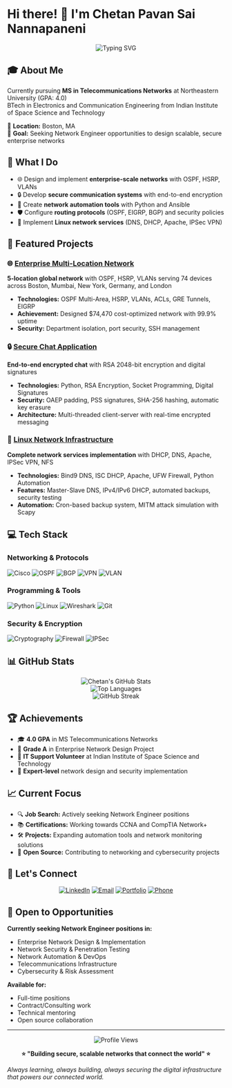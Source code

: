# Hi there! 👋 I'm Chetan Pavan Sai Nannapaneni

<div align="center">
  <img src="https://readme-typing-svg.herokuapp.com?font=Fira+Code&pause=1000&color=2E9EF7&width=435&lines=Network+Engineering+Graduate+Student;Telecommunications+%26+Network+Security;Python+Developer+%26+Automation+Expert;Enterprise+Network+Designer" alt="Typing SVG" />
</div>

## 🎓 About Me
Currently pursuing **MS in Telecommunications Networks** at Northeastern University (GPA: 4.0)  
BTech in Electronics and Communication Engineering from Indian Institute of Space Science and Technology

📍 **Location:** Boston, MA  
🎯 **Goal:** Seeking Network Engineer opportunities to design scalable, secure enterprise networks

## 🔧 What I Do
- 🌐 Design and implement **enterprise-scale networks** with OSPF, HSRP, VLANs
- 🔒 Develop **secure communication systems** with end-to-end encryption
- 🤖 Create **network automation tools** with Python and Ansible
- 🛡️ Configure **routing protocols** (OSPF, EIGRP, BGP) and security policies
- 🐧 Implement **Linux network services** (DNS, DHCP, Apache, IPSec VPN)

## 🚀 Featured Projects

### 🌐 [Enterprise Multi-Location Network](https://github.com/chetan20030990/enterprise-multi-location-network)
**5-location global network** with OSPF, HSRP, VLANs serving 74 devices across Boston, Mumbai, New York, Germany, and London
- **Technologies:** OSPF Multi-Area, HSRP, VLANs, ACLs, GRE Tunnels, EIGRP
- **Achievement:** Designed $74,470 cost-optimized network with 99.9% uptime
- **Security:** Department isolation, port security, SSH management

### 🔒 [Secure Chat Application](https://github.com/chetan20030990/secure-chat-application)
**End-to-end encrypted chat** with RSA 2048-bit encryption and digital signatures
- **Technologies:** Python, RSA Encryption, Socket Programming, Digital Signatures
- **Security:** OAEP padding, PSS signatures, SHA-256 hashing, automatic key erasure
- **Architecture:** Multi-threaded client-server with real-time encrypted messaging

### 🐧 [Linux Network Infrastructure](https://github.com/chetan20030990/linux-network-infrastructure)
**Complete network services implementation** with DHCP, DNS, Apache, IPSec VPN, NFS
- **Technologies:** Bind9 DNS, ISC DHCP, Apache, UFW Firewall, Python Automation
- **Features:** Master-Slave DNS, IPv4/IPv6 DHCP, automated backups, security testing
- **Automation:** Cron-based backup system, MITM attack simulation with Scapy

## 💻 Tech Stack

### Networking & Protocols
![Cisco](https://img.shields.io/badge/-Cisco-1BA0D7?style=flat-square&logo=Cisco&logoColor=white)
![OSPF](https://img.shields.io/badge/-OSPF-FF6B35?style=flat-square)
![BGP](https://img.shields.io/badge/-BGP-4CAF50?style=flat-square)
![VPN](https://img.shields.io/badge/-VPN-9C27B0?style=flat-square)
![VLAN](https://img.shields.io/badge/-VLAN-FF9800?style=flat-square)

### Programming & Tools
![Python](https://img.shields.io/badge/-Python-3776AB?style=flat-square&logo=Python&logoColor=white)
![Linux](https://img.shields.io/badge/-Linux-FCC624?style=flat-square&logo=Linux&logoColor=black)
![Wireshark](https://img.shields.io/badge/-Wireshark-1679A7?style=flat-square&logo=Wireshark&logoColor=white)
![Git](https://img.shields.io/badge/-Git-F05032?style=flat-square&logo=Git&logoColor=white)

### Security & Encryption
![Cryptography](https://img.shields.io/badge/-Cryptography-000000?style=flat-square)
![Firewall](https://img.shields.io/badge/-Firewall-FF5722?style=flat-square)
![IPSec](https://img.shields.io/badge/-IPSec-2196F3?style=flat-square)

## 📊 GitHub Stats

<div align="center">
  <img src="https://github-readme-stats.vercel.app/api?username=chetan20030990&show_icons=true&theme=radical&hide_border=true" alt="Chetan's GitHub Stats" />
</div>

<div align="center">
  <img src="https://github-readme-stats.vercel.app/api/top-langs/?username=chetan20030990&layout=compact&theme=radical&hide_border=true" alt="Top Languages" />
</div>

<div align="center">
  <img src="https://github-readme-streak-stats.herokuapp.com/?user=chetan20030990&theme=radical&hide_border=true" alt="GitHub Streak" />
</div>

## 🏆 Achievements

- 🎓 **4.0 GPA** in MS Telecommunications Networks
- 🥇 **Grade A** in Enterprise Network Design Project
- 🏅 **IT Support Volunteer** at Indian Institute of Space Science and Technology
- 🌟 **Expert-level** network design and security implementation

## 📈 Current Focus

- 🔍 **Job Search:** Actively seeking Network Engineer positions
- 📚 **Certifications:** Working towards CCNA and CompTIA Network+
- 🛠️ **Projects:** Expanding automation tools and network monitoring solutions
- 🤝 **Open Source:** Contributing to networking and cybersecurity projects

## 🤝 Let's Connect

<div align="center">
  
[![LinkedIn](https://img.shields.io/badge/-LinkedIn-0077B5?style=for-the-badge&logo=LinkedIn&logoColor=white)](https://www.linkedin.com/in/chetannannapaneni/)
[![Email](https://img.shields.io/badge/-Email-D14836?style=for-the-badge&logo=Gmail&logoColor=white)](mailto:nannapaneni.che@northeastern.edu)
[![Portfolio](https://img.shields.io/badge/-Portfolio-000000?style=for-the-badge&logo=GitHub&logoColor=white)](https://github.com/chetan20030990/networking-portfolio)
[![Phone](https://img.shields.io/badge/-Phone-25D366?style=for-the-badge&logo=WhatsApp&logoColor=white)](tel:+18575654795)

</div>

## 💼 Open to Opportunities

**Currently seeking Network Engineer positions in:**
- Enterprise Network Design & Implementation
- Network Security & Penetration Testing  
- Network Automation & DevOps
- Telecommunications Infrastructure
- Cybersecurity & Risk Assessment

**Available for:**
- Full-time positions
- Contract/Consulting work
- Technical mentoring
- Open source collaboration

---

<div align="center">
  <img src="https://komarev.com/ghpvc/?username=chetan20030990&label=Profile%20Views&color=0e75b6&style=flat" alt="Profile Views" />
  
  **⭐ "Building secure, scalable networks that connect the world" ⭐**
</div>

*Always learning, always building, always securing the digital infrastructure that powers our connected world.*
